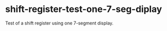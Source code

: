 shift-register-test-one-7-seg-diplay
====================================

Test of a shift register using one 7-segment display.